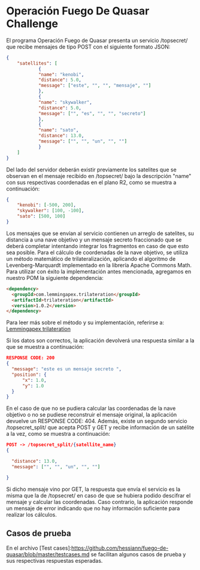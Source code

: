   # Operación Fuego De Quasar Challenge

  El programa Operación Fuego de Quasar presenta un servicio /topsecret/ que recibe mensajes 
  de tipo POST con el siguiente formato JSON:
  
``` JSON
{
	"satellites": [
			{
			"name": "kenobi",
			"distance": 5.0,
			"message": ["este", "", "", "mensaje", ""]
			},
			{
			"name": "skywalker",
			"distance": 5.0,
			"message": ["", "es", "", "", "secreto"]
			},
			{
			"name": "sato",
			"distance": 13.0,
			"message": ["", "", "un", "", ""]
			}
	]
}
  ```
  Del lado del servidor deberán existir previamente los satelites que se observan en el mensaje recibido en /topsecret/
  bajo la descripción "name" con sus respectivas coordenadas en el plano R2, como se muestra a continuación:
  
``` JSON  
{
	"kenobi": [-500, 200],
	"skywalker": [100, -100],
	"sato": [500, 100]
}
```   
  Los mensajes que se envían al servicio contienen un arreglo de satelites, su distancia a una nave objetivo y 
  un mensaje secreto fraccionado que se deberá completar intentando integrar los fragmentos en caso de que esto sea posible. 
  Para el cálculo de coordenadas de la nave objetivo, se utiliza un método matemático de trilateralización, aplicando
  el algoritmo de Levenberg-Marquardt implementado en la librería Apache Commons Math.
  Para utilizar con éxito la implementación antes mencionada, agregamos en nuestro POM la siguiente dependencia:
  
  ``` HTML
  <dependency>
    <groupId>com.lemmingapex.trilateration</groupId>
    <artifactId>trilateration</artifactId>
    <version>1.0.2</version>
  </dependency>
  ```
  Para leer más sobre el método y su implementación, referirse a:
  [Lemmingapex trilateration](https://github.com/lemmingapex/trilateration/blob/master/README.md)
  
  Si los datos son correctos, la aplicación devolverá una respuesta similar a la que se muestra a continuación:
   
  
  ``` JSON
  RESPONSE CODE: 200
{
    "message": "este es un mensaje secreto ",
    "position": {
        "x": 1.0,
        "y": 1.0
    }
}
```
  En el caso de que no se pudiera calcular las coordenadas de la nave objetivo o no se pudiese reconstruir el mensaje original,
  la aplicación devuelve un RESPONSE CODE: 404.
  Además, existe un segundo servicio /topsecret_split/ que acepta POST y GET y recibe información de un satélite
  a la vez, como se muestra a continuación:
  ``` JSON
  POST -> /topsecret_split/{satellite_name}
{

	"distance": 13.0,
	"message": ["", "", "un", "", ""]

}
```
  Si dicho mensaje vino por GET, la respuesta que envía el servicio es la misma que la de /topsecret/ en caso de
  que se hubiera podido descifrar el mensaje y calcular las coordenadas. Caso contrario, la aplicación responde un
  mensaje de error indicando que no hay información suficiente para realizar los cálculos.
  
  ## Casos de prueba
  
  En el archivo [Test cases]:https://github.com/hessiann/fuego-de-quasar/blob/master/testcases.md se facilitan
  algunos casos de prueba y sus respectivas respuestas esperadas.